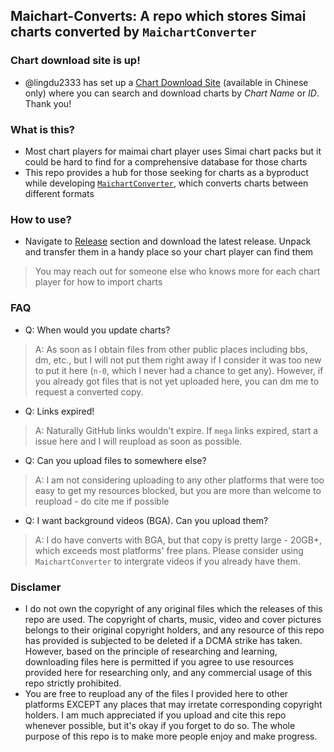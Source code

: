## Maichart-Converts: A repo which stores Simai charts converted by `MaichartConverter`
### Chart download site is up!
* @lingdu2333 has set up a [Chart Download Site](astrodx.milkbot.cn) (available in Chinese only) where you can search and download charts by _Chart Name_ or _ID_. Thank you!

### What is this?
- Most chart players for maimai chart player uses Simai chart packs but it could be hard to find for a comprehensive database for those charts
- This repo provides a hub for those seeking for charts as a byproduct while developing [`MaichartConverter`](https://github.com/Neskol/MaichartConverter), which converts charts between different formats

### How to use?
- Navigate to [Release](https://github.com/Neskol/Maichart-Converts/releases) section and download the latest release. Unpack and transfer them in a handy place so your chart player can find them
> You may reach out for someone else who knows more for each chart player for how to import charts

### FAQ
- Q: When would you update charts?
> A: As soon as I obtain files from other public places including bbs, dm, etc., but I will not put them right away if I consider it was too new to put it here (`n-0`, which I never had a chance to get any). However, if you already got files that is not yet uploaded here, you can dm me to request a converted copy.

- Q: Links expired!
> A: Naturally GitHub links wouldn't expire. If `mega` links expired, start a issue here and I will reupload as soon as possible.

- Q: Can you upload files to somewhere else?
> A: I am not considering uploading to any other platforms that were too easy to get my resources blocked, but you are more than welcome to reupload - do cite me if possible

- Q: I want background videos (BGA). Can you upload them?
> A: I do have converts with BGA, but that copy is pretty large - 20GB+, which exceeds most platforms' free plans. Please consider using `MaichartConverter` to intergrate videos if you already have them.

### Disclamer
- I do not own the copyright of any original files which the releases of this repo are used. The copyright of charts, music, video and cover pictures belongs to their original copyright holders, and any resource of this repo has provided is subjected to be deleted if a DCMA strike has taken. However, based on the principle of researching and learning, downloading files here is permitted if you agree to use resources provided here for researching only, and any commercial usage of this repo strictly prohibited.
- You are free to reupload any of the files I provided here to other platforms EXCEPT any places that may irretate corresponding copyright holders. I am much appreciated if you upload and cite this repo whenever possible, but it's okay if you forget to do so. The whole purpose of this repo is to make more people enjoy and make progress.
